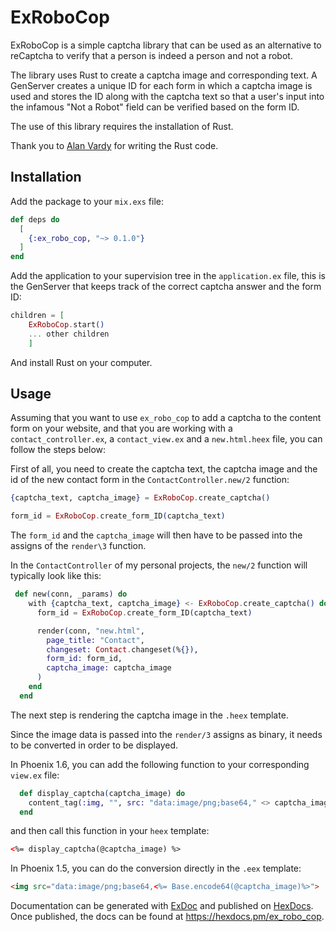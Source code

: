 # ExRoboCop

ExRoboCop is a simple captcha library that can be used as an alternative to reCaptcha to verify that a person is 
indeed a person and not a robot.

The library uses Rust to create a captcha image and corresponding text. 
A GenServer creates a unique ID for each form in which a captcha image is used and stores the ID along with the captcha text
so that a user's input into the infamous "Not a Robot" field can be verified based on the form ID.

The use of this library requires the installation of Rust.

Thank you to [Alan Vardy](https://github.com/alanvardy) for writing the Rust code.

## Installation

Add the package to your `mix.exs` file:

```elixir
def deps do
  [
    {:ex_robo_cop, "~> 0.1.0"}
  ]
end
```

Add the application to your supervision tree in the `application.ex` file, this is the GenServer that keeps track of the correct captcha answer and the form ID:

``` elixir
children = [
    ExRoboCop.start()
    ... other children
    ]
```

And install Rust on your computer.

## Usage

Assuming that you want to use `ex_robo_cop` to add a captcha to the content form on your website,
and that you are working with a `contact_controller.ex`, a `contact_view.ex` and a `new.html.heex` file, you can follow the steps below:

First of all, you need to create the captcha text, the captcha image and the id of the new contact form in the
`ContactController.new/2` function:

```elixir
{captcha_text, captcha_image} = ExRoboCop.create_captcha()

form_id = ExRoboCop.create_form_ID(captcha_text)
```

The `form_id` and the `captcha_image` will then have to be passed into the assigns of the `render\3` function.

In the `ContactController` of my personal projects, the `new/2` function will typically look like this:

```elixir
 def new(conn, _params) do
    with {captcha_text, captcha_image} <- ExRoboCop.create_captcha() do
      form_id = ExRoboCop.create_form_ID(captcha_text)

      render(conn, "new.html",
        page_title: "Contact",
        changeset: Contact.changeset(%{}),
        form_id: form_id,
        captcha_image: captcha_image
      )
    end
  end
```

The next step is rendering the captcha image in the `.heex` template. 

Since the image data is passed into the `render/3` assigns as binary, it needs to be converted in order to be displayed.

In Phoenix 1.6, you can add the following function to your corresponding `view.ex` file:

```elixir
  def display_captcha(captcha_image) do
    content_tag(:img, "", src: "data:image/png;base64," <> captcha_image)
  end
```

and then call this function in your `heex` template:

```html
<%= display_captcha(@captcha_image) %>
```

In Phoenix 1.5, you can do the conversion directly in the `.eex` template:

```html
<img src="data:image/png;base64,<%= Base.encode64(@captcha_image)%>"> 
```


Documentation can be generated with [ExDoc](https://github.com/elixir-lang/ex_doc)
and published on [HexDocs](https://hexdocs.pm). Once published, the docs can
be found at <https://hexdocs.pm/ex_robo_cop>.
